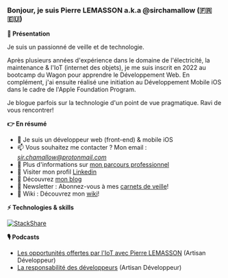 ### Bonjour, je suis Pierre LEMASSON a.k.a @sirchamallow (🇫🇷 🇪🇺) 

**👋 Présentation**

Je suis un passionné de veille et de technologie.

Après plusieurs années d'expérience dans le domaine de l'électricité, la maintenance & l'IoT (internet des objets), je me suis inscrit en 2022 au bootcamp du Wagon pour apprendre le Développement Web. 
En complément, j'ai ensuite réalisé une initiation au Développement Mobile iOS dans le cadre de l'Apple Foundation Program.

Je blogue parfois sur la technologie d'un point de vue pragmatique.
Ravi de vous rencontrer!

**👉 En résumé**

- 🔭 Je suis un développeur web (front-end) & mobile iOS
- 📫 Vous souhaitez me contacter ? Mon email : [*sir.chamallow@protonmail.com*](mailto:sir.chamallow@protonmail.com)
- 💼 Plus d'informations sur [mon parcours professionnel](https://github.com/sirchamallow/profilecv)
- 📄 Visiter mon profil [Linkedin](https://www.linkedin.com/in/pierrelemasson)
- 🔗 Découvrez [mon blog](https://sir.chamallow.com)
- 📨 Newsletter : Abonnez-vous à mes [carnets de veille](https://sirchamallow.substack.com/)!
- 📔 Wiki : Découvrez mon [wiki](https://sirchamallow.gitbook.io/wiki)!

**⚡ Technologies & skills**

[![StackShare](http://img.shields.io/badge/tech-stack-0690fa.svg?style=flat)](https://stackshare.io/sirchamallow/sirchamallow-stack)

**🎙️ Podcasts**

 - [Les opportunités offertes par l'IoT avec Pierre LEMASSON](https://podcast.ausha.co/artisan-developpeur/les-opportunites-offertes-par-l-iot-avec-pierre-lemasson) (Artisan Développeur)
- [La responsabilité des développeurs](https://podcast.ausha.co/artisan-developpeur/la-responsabilite-des-developpeurs-avec-pierre-lemasson) (Artisan Développeur)

<!-- **sirchamallow/sirchamallow** is a ✨ _special_ ✨ repository because its `README.md` (this file) appears on your GitHub profile.
